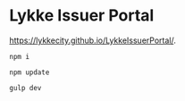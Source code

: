 # Lykke Issuer Portal
https://lykkecity.github.io/LykkeIssuerPortal/.

`npm i`

`npm update`

`gulp dev`

